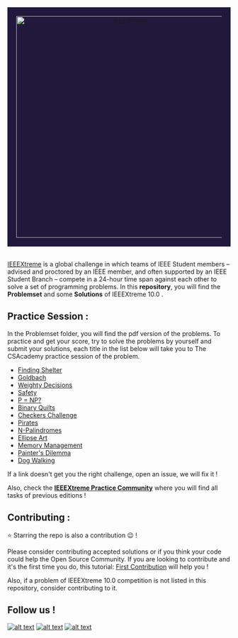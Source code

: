 


<div style='background-color:#21193c; padding:20px' align="center">
    <img alt="IEEEXtreme" src="https://ieeextreme.org/wp-content/uploads/2020/06/LogoXtreme14-Color.png" width="500" />
</div>
<br>

[IEEEXtreme](https://ieeextreme.org/) is a global challenge in which teams of IEEE Student members – advised and proctored by an IEEE member, and often supported by an IEEE Student Branch – compete in a 24-hour time span against each other to solve a set of programming problems. In this __repository__, you will find the __Problemset__ and some __Solutions__ of IEEEXtreme 10.0 .


## Practice Session :

In the Problemset folder, you will find the pdf version of the problems. To practice and get your score, try to solve the problems by yourself and submit your solutions, each title in the list below will take you to The CSAcademy practice session of the problem. 

* [Finding Shelter](https://csacademy.com/ieeextreme-practice/task/finding-shelter/)
* [Goldbach](https://csacademy.com/ieeextreme-practice/task/goldbach/)
* [Weighty Decisions](https://csacademy.com/ieeextreme-practice/task/weighty-decisions/)
* [Safety](https://csacademy.com/ieeextreme-practice/task/safety/)
* [P = NP?](https://csacademy.com/ieeextreme-practice/task/pvnp/)
* [Binary Quilts](https://csacademy.com/ieeextreme-practice/task/binary-quilts/)
* [Checkers Challenge](https://csacademy.com/ieeextreme-practice/task/checkers-challenge/)
* [Pirates](https://csacademy.com/ieeextreme-practice/task/pirates/)
* [N-Palindromes](https://csacademy.com/ieeextreme-practice/task/n-palindromes/)
* [Ellipse Art](https://csacademy.com/ieeextreme-practice/task/ellipse-art/)
* [Memory Management](https://csacademy.com/ieeextreme-practice/task/memory-management/)
* [Painter's Dilemma](https://csacademy.com/ieeextreme-practice/task/painters-dilemma/)
* [Dog Walking](https://csacademy.com/ieeextreme-practice/task/dog-walking/)



If a link doesn't get you the right challenge, open an issue, we will fix it ! 

Also, check the __[IEEEXtreme Practice Community](https://csacademy.com/contest/ieeextreme-practice/task/)__ where you will find all tasks of previous editions !


## Contributing :

:star: Starring the repo is also a contribution :wink: !

Please consider contributing accepted solutions or if you think your code could help the Open Source Community. If you are looking to contribute and it's the first time you do, this tutorial: [First Contribution](https://github.com/firstcontributions/first-contributions) will help you !

Also, if a problem of IEEEXtreme 10.0 competition is not listed in this repository, consider contributing to it. 



## Follow us !
<!-- Please don't remove this: Grab your social icons from https://github.com/carlsednaoui/gitsocial -->
<!-- display the social media buttons in your README -->
[![alt text][2.1]][2]
[![alt text][1.1]][1]
[![alt text][6.1]][6]
<!-- links to social media icons -->
<!-- icons with padding -->
[2.1]: http://i.imgur.com/P3YfQoD.png (facebook icon with padding)
[1.1]: http://i.imgur.com/tXSoThF.png (twitter icon with padding)
[6.1]: http://i.imgur.com/0o48UoR.png (github icon with padding)
<!-- links to your social media accounts -->
<!-- update these accordingly -->
[1]: http://www.twitter.com/EnsiasSb
[2]: http://www.facebook.com/ieee.ensias.studentb
[6]: http://www.github.com/ieee-ensias
<!-- Please don't remove this: Grab your social icons from https://github.com/carlsednaoui/gitsocial -->
